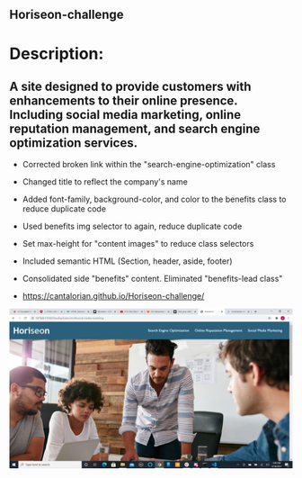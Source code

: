 ## Horiseon-challenge

# Description:
## A site designed to provide customers with enhancements to their online presence. Including social media marketing, online reputation   management, and search engine optimization services.

* Corrected broken link within the "search-engine-optimization" class

* Changed title to reflect the company's name

* Added font-family, background-color, and color to the benefits class to reduce duplicate code

* Used benefits img selector to again, reduce duplicate code

* Set max-height for "content images" to reduce class selectors

* Included semantic HTML (Section, header, aside, footer)

* Consolidated side "benefits" content. Eliminated "benefits-lead class"

* https://cantalorian.github.io/Horiseon-challenge/

![Getting Started](/Screenshot.png)
